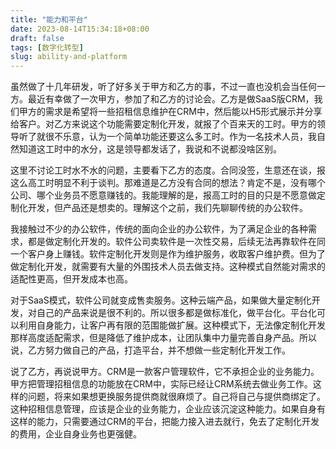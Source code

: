 ```yaml
---
title: "能力和平台"
date: 2023-08-14T15:34:18+08:00
draft: false
tags: [数字化转型]
slug: ability-and-platform
---
```


虽然做了十几年研发，听了好多关于甲方和乙方的事，不过一直也没机会当任何一方。最近有幸做了一次甲方，参加了和乙方的讨论会。乙方是做SaaS版CRM，我们甲方的需求是希望将一些招租信息维护在CRM中，然后能以H5形式展示并分享给客户。对乙方来说这个功能需要定制化开发，就报了个百来天的工时。甲方的领导听了就很不乐意，认为一个简单功能还要这么多工时。作为一名技术人员，我自然知道这工时中的水分，这是领导都发话了，我说和不说都没啥区别。

这里不讨论工时水不水的问题，主要看下乙方的态度。合同没签，生意还在谈，报这么高工时明显不利于谈判。那难道是乙方没有合同的想法？肯定不是，没有哪个公司、哪个业务员不愿意赚钱的。我能理解的是，报高工时的目的只是不愿意做定制化开发，但产品还是想卖的。理解这个之前，我们先聊聊传统的办公软件。

我接触过不少的办公软件，传统的面向企业的办公软件，为了满足企业的各种需求，都是做定制化开发的。软件公司卖软件是一次性交易，后续无法再靠软件在同一个客户身上赚钱。软件定制化开发则是作为维护服务，收取客户维护费。但为了做定制化开发，就需要有大量的外围技术人员去做支持。这种模式自然能对需求的适配性更高，但开发成本也高。

对于SaaS模式，软件公司就变成售卖服务。这种云端产品，如果做大量定制化开发，对自己的产品来说是很不利的。所以很多都是做标准化，做平台化。平台化可以利用自身能力，让客户再有限的范围能做扩展。这种模式下，无法像定制化开发那样高度适配需求，但是降低了维护成本，让团队集中力量完善自身产品。所以说，乙方努力做自己的产品，打造平台，并不想做一些定制化开发工作。

说了乙方，再说说甲方。CRM是一款客户管理软件，它不承担企业的业务能力。甲方把管理招租信息的功能放在CRM中，实际已经让CRM系统去做业务工作。这样的问题，将来如果想更换服务提供商就很麻烦了。自己将自己与提供商绑定了。这种招租信息管理，应该是企业的业务能力，企业应该沉淀这种能力。如果自身有这样的能力，只需要通过CRM的平台，把能力接入进去就行，免去了定制化开发的费用，企业自身业务也更强健。